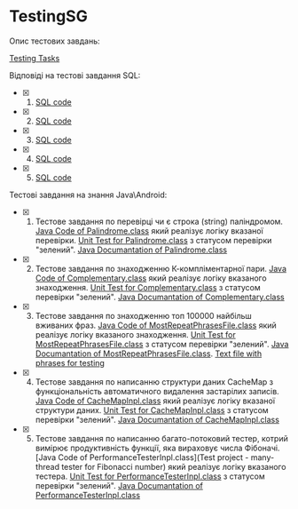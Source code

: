 # TestingSG

Опис тестових завдань:

[Testing Tasks](https://github.com/traster2010/TestingSG/blob/master/TestingTasks.md)

Відповіді на тестові завдання SQL:

- [x] 1. [SQL code](https://github.com/traster2010/TestingSG/blob/master/sql/SQL_TEST_1.sql)
- [x] 2. [SQL code](https://github.com/traster2010/TestingSG/blob/master/sql/SQL_TEST_2.sql)
- [x] 3. [SQL code](https://github.com/traster2010/TestingSG/blob/master/sql/SQL_TEST_3.sql)
- [x] 4. [SQL code](https://github.com/traster2010/TestingSG/blob/master/sql/SQL_TEST_4.sql)
- [x] 5. [SQL code](https://github.com/traster2010/TestingSG/blob/master/sql/SQL_TEST_5.sql)


Тестові завдання на знання Java\Android:

- [x] 1. Тестове завдання по перевірці чи є строка (string) паліндромом. 
          [Java Code of Palindrome.class](https://github.com/traster2010/TestingSG/blob/master/PalindromeTest/src/palindrome/Palindrome.java) який реалізує логіку вказаної перевірки.
	  [Unit Test for Palindrome.class](https://github.com/traster2010/TestingSG/blob/master/PalindromeTest/test/palindrome/PalindromeTest.java) з статусом перевірки "зелений". 
	  [Java Documantation of Palindrome.class](https://github.com/traster2010/TestingSG/blob/master/PalindromeTest/doc)
- [x] 2. Тестове завдання по знаходженню К-компліментарної пари. 
          [Java Code of Complementary.class](https://github.com/traster2010/TestingSG/blob/master/ComplementaryTest/src/complementary/Complementary.java) який реалізує логіку вказаного знаходження.
	  [Unit Test for Complementary.class](https://github.com/traster2010/TestingSG/blob/master/ComplementaryTest/test/complementary/ComplementaryTest.java) з статусом перевірки "зелений". 
	  [Java Documantation of Complementary.class](https://github.com/traster2010/TestingSG/tree/master/ComplementaryTest/doc)
- [x] 3. Тестове завдання по знаходженню топ 100000 найбільш вживаних фраз. 
          [Java Code of MostRepeatPhrasesFile.class](https://github.com/traster2010/TestingSG/blob/master/MostRepeatPhrasesFileTest/src/mostRepeatPhrasesFile/MostRepeatPhrasesFile.java) який реалізує логіку вказаного знаходження. 
	  [Unit Test for MostRepeatPhrasesFile.class](https://github.com/traster2010/TestingSG/blob/master/MostRepeatPhrasesFileTest/test/mostRepeatPhrasesFile/MostRepeatPhrasesFileTest.java) з статусом перевірки "зелений". 
	  [Java Documantation of MostRepeatPhrasesFile.class](https://github.com/traster2010/TestingSG/tree/master/MostRepeatPhrasesFileTest/doc). 
          [Text file  with phrases for testing](https://github.com/traster2010/TestingSG/blob/master/TestFile.txt)
- [x] 4. Тестове завдання по написанню структури даних CacheMap з функціональність автоматичного видалення застарілих записів. 
          [Java Code of CacheMapInpl.class](https://github.com/traster2010/TestingSG/blob/master/CacheMapInplTest/src/cachemapinpl/CacheMapInpl.java) який реалізує логіку вказаної структури даних.
	  [Unit Test for CacheMapInpl.class](https://github.com/traster2010/TestingSG/blob/master/CacheMapInplTest/test/cachemapinpl/CacheMapInplTest.java) з статусом перевірки "зелений". 
	  [Java Documantation of CacheMapInpl.class](https://github.com/traster2010/TestingSG/tree/master/CacheMapInplTest/doc)
- [x] 5. Тестове завдання по написанню багато-потоковий тестер, котрий вимірює продуктивність функції, яка вираховує числа Фібоначі. 
          [Java Code of PerformanceTesterInpl.class](Test project - many-thread tester for Fibonacci number) який реалізує логіку вказаного тестера.
	  [Unit Test for PerformanceTesterInpl.class](https://github.com/traster2010/TestingSG/blob/master/PerformanceTesterInplTest/test/performanceTesterInpl/performanceTesterInplTest.java) з статусом перевірки "зелений". 
	  [Java Documantation of PerformanceTesterInpl.class](https://github.com/traster2010/TestingSG/tree/master/PerformanceTesterInplTest/doc)
